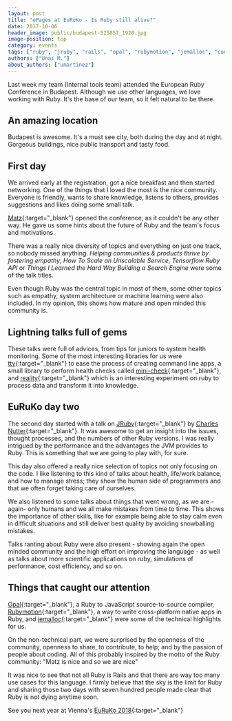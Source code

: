 ```yaml
---
layout: post
title: "ePages at EuRuKo - Is Ruby still alive?"
date: 2017-10-06
header_image: public/budapest-525857_1920.jpg
image-position: top
category: events
tags: ["ruby", "jruby", "rails", "opal", "rubymotion", "jemalloc", "conference"]
authors: ["Unai M."]
about_authors: ["umartinez"]
---
```


Last week my team (Internal tools team) attended the European Ruby Conference in Budapest. Although we use other languages, we love working with Ruby. It's the base of our team, so it felt natural to be there.

## An amazing location

Budapest is awesome. It's a must see city, both during the day and at night. Gorgeous buildings, nice public transport and tasty food.

## First day

We arrived early at the registration, got a nice breakfast and then started networking. One of the things that I loved the most is the nice community. Everyone is friendly, wants to share knowledge, listens to others, provides suggestions and likes doing some small talk.

[Matz](https://github.com/matz){:target="_blank"} opened the conference, as it couldn't be any other way. He gave us some hints about the future of Ruby and the team's focus and motivations.

There was a really nice diversity of topics and everything on just one track, so nobody missed anything. *Helping communities & products thrive by fostering empathy*, *How To Scale an Unscalable Service*, *Tensorflow Ruby API* or *Things I Learned the Hard Way Building a Search Engine* were some of the talk titles.

Even though Ruby was the central topic in most of them, some other topics such as empathy, system architecture or machine learning were also included. In my opinion, this shows how mature and open minded this community is.

## Lightning talks full of gems

These talks were full of advices, from tips for juniors to system health monitoring. Some of the most interesting libraries for us were [tty](https://github.com/piotrmurach/tty){:target="_blank"} to ease the process of creating command line apps, a small library to perform health checks called [mini-check](https://github.com/workshare/mini-check){:target="_blank"}, and [reality](https://github.com/molybdenum-99/reality){:target="_blank"}  which is an interesting experiment on ruby to process data and transform it into knowledge.

## EuRuKo day two

The second day started with a talk on [JRuby](http://jruby.org/){:target="_blank"} by [Charles Nutter](https://github.com/headius){:target="_blank"}. It was awesome to get an insight into the issues, thought processes, and the numbers of other Ruby versions. I was really intrigued by the performance and the advantages the JVM provides to Ruby. This is something that we are going to play with, for sure.

This day also offered a really nice selection of topics not only focusing on the code. I like listening to this kind of talks about health, life/work balance, and how to manage stress; they show the human side of programmers and that we often forget taking care of ourselves.

We also listened to some talks about things that went wrong, as we are -again- only humans and we all make mistakes from time to time. This shows the importance of other skills, like for example being able to stay calm even in difficult situations and still deliver best quality by avoiding snowballing mistakes.

Talks ranting about Ruby were also present - showing again the open minded community and the high effort on improving the language - as well as talks about more scientific applications on ruby, simulations of performance, cost efficiency, and so on.

## Things that caught our attention

[Opal](https://github.com/opal/opal){:target="_blank"}, a Ruby to JavaScript source-to-source compiler, [Rubymotion](http://www.rubymotion.com/){:target="_blank"}, a way to write cross-platform native apps in Ruby, and [jemalloc](https://github.com/jemalloc/jemalloc){:target="_blank"} were some of the technical highlights for us.

On the non-technical part, we were surprised by the openness of the community, openness to share, to contribute, to help; and by the passion of people about coding. All of this probably inspired by the motto of the Ruby community: "Matz is nice and so we are nice"

It was nice to see that not all Ruby is Rails and that there are way too many use cases for this language. I firmly believe that the sky is the limit for Ruby and sharing those two days with seven hundred people made clear that Ruby is not dying anytime soon.

See you next year at Vienna's [EuRuKo 2018](https://euruko.org/){:target="_blank"}
